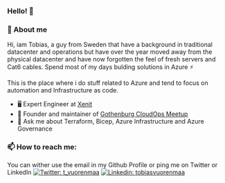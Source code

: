 ### Hello! 👋

### :book: About me
Hi, iam Tobias, a guy from Sweden that have a background in traditional datacenter and operations but have over the year moved away from the physical datacenter and have now forgotten the feel of fresh servers and Cat6 cables. Spend most of my days bulding solutions in Azure ⚡

This is the place where i do stuff related to Azure and tend to focus on automation and Infrastructure as code. 

- 🖥 Expert Engineer at <a href="https://www.xenit.se">Xenit</a>
- 💼 Founder and maintainer of <a href="https://www.meetup.com/Goteborg-CloudOps/">Gothenburg CloudOps Meetup</a>
- 💬 Ask me about Terraform, Bicep, Azure Infrastructure and Azure Governance 

### 📫 How to reach me:
You can wither use the email in my Github Profile or ping me on Twitter or LinkedIn
[![Twitter: t_vuorenmaa](https://img.shields.io/twitter/follow/t_vuorenmaa?style=social)](https://twitter.com/t_vuorenmaa)
[![Linkedin: tobiasvuorenmaa](https://img.shields.io/badge/-tobiasvuorenmaa-blue?style=flat-square&logo=Linkedin&logoColor=white&link=https://www.linkedin.com/in/tobiasvuorenmaa/)](https://www.linkedin.com/in/tobiasvuorenmaa/)

<!--
**tvuorenmaa89/tvuorenmaa89** is a ✨ _special_ ✨ repository because its `README.md` (this file) appears on your GitHub profile.

Here are some ideas to get you started:

- 🔭 I’m currently working on ...
- 🌱 I’m currently learning ...
- 👯 I’m looking to collaborate on ...
- 🤔 I’m looking for help with ...
- 💬 Ask me about ...
- 📫 How to reach me: ...
- 😄 Pronouns: ...
- ⚡ Fun fact: ...
-->
